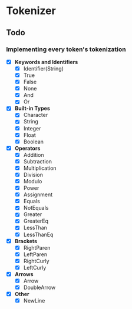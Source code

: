 # Tokenizer

## Todo

### Implementing every token's tokenization

- [x] **Keywords and Identifiers**
    - [x] Identifier(String)
    - [x] True
    - [x] False
    - [x] None
    - [x] And
    - [x] Or

- [x] **Built-in Types**
    - [x] Character
    - [x] String
    - [x] Integer
    - [x] Float
    - [x] Boolean

- [x] **Operators**
    - [x] Addition
    - [x] Subtraction
    - [x] Multiplication
    - [x] Division
    - [x] Modulo
    - [x] Power
    - [x] Assignment
    - [x] Equals
    - [x] NotEquals
    - [x] Greater
    - [x] GreaterEq
    - [x] LessThan
    - [x] LessThanEq

- [x] **Brackets**
    - [x] RightParen
    - [x] LeftParen
    - [x] RightCurly
    - [x] LeftCurly

- [x] **Arrows**
    - [x] Arrow
    - [x] DoubleArrow

- [x] **Other**
    - [x] NewLine